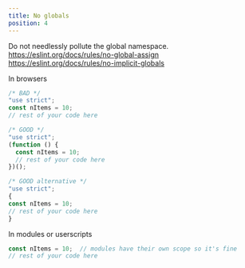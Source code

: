 ```yaml
---
title: No globals
position: 4
---
```


Do not needlessly pollute the global namespace.  
<https://eslint.org/docs/rules/no-global-assign>  
<https://eslint.org/docs/rules/no-implicit-globals>

In browsers
```js
/* BAD */
"use strict";
const nItems = 10;
// rest of your code here

/* GOOD */
"use strict";
(function () {
  const nItems = 10;
  // rest of your code here
})();

/* GOOD alternative */
"use strict";
{
const nItems = 10;
// rest of your code here
}
```

In modules or userscripts
```js
const nItems = 10;  // modules have their own scope so it's fine
// rest of your code here
```
